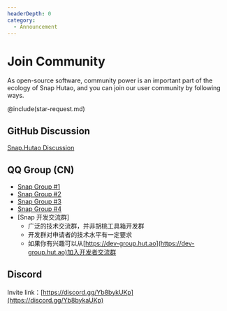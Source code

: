 ```yaml
---
headerDepth: 0
category:
  - Announcement
---
```


# Join Community

As open-source software, community power is an important part of the ecology of Snap Hutao, and you can join our user community by following ways.

@include(star-request.md)
## GitHub Discussion
[Snap.Hutao Discussion](https://github.com/DGP-Studio/Snap.Hutao/discussions)

## QQ Group (CN)
- [Snap Group #1](https://go.hut.ao/qun1)
- [Snap Group #2](https://go.hut.ao/qun2)
- [Snap Group #3](https://go.hut.ao/qun3)
- [Snap Group #4](https://go.hut.ao/qun4)
- [Snap 开发交流群]
  - 广泛的技术交流群，并非胡桃工具箱开发群
  - 开发群对申请者的技术水平有一定要求
  - 如果你有兴趣可以从[https://dev-group.hut.ao](https://dev-group.hut.ao)加入开发者交流群

## Discord
Invite link：[https://discord.gg/Yb8bykUKp](https://discord.gg/Yb8bykaUKp)